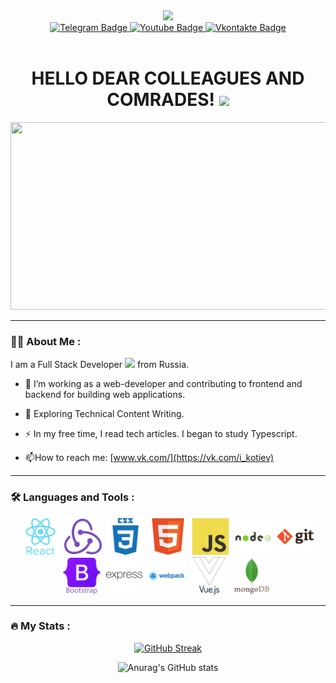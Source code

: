 <div id="header" align="center">
  <img src="https://media.giphy.com/media/M9gbBd9nbDrOTu1Mqx/giphy.gif" width="100"/>
  <div id="badges">
    <a href="https://t.me/ikotiev">
      <img src="https://img.shields.io/badge/Telegram-blue?style=for-the-badge&logo=telegram&logoColor=white" alt="Telegram Badge"/>
    </a>
    <a href="your-youtube-URL">
      <img src="https://img.shields.io/badge/YouTube-red?style=for-the-badge&logo=youtube&logoColor=white" alt="Youtube Badge"/>
    </a>
    <a href="https://vk.com/i_kotiev">
      <img src="https://img.shields.io/badge/Vkontakte-blue?style=for-the-badge&logo=Vk&logoColor=white" alt="Vkontakte Badge"/>
    </a>
  </div>
  <img src="https://komarev.com/ghpvc/?username=ikotiev&style=flat-square&color=blue" alt=""/>
  <h1>
    HELLO DEAR COLLEAGUES AND COMRADES!
    <img src="https://media.giphy.com/media/hvRJCLFzcasrR4ia7z/giphy.gif" width="30px"/>
  </h1>
</div>
<div align="center">
  <img src="https://media.giphy.com/media/dWesBcTLavkZuG35MI/giphy.gif" width="600" height="300"/>
</div>

---

### :woman_technologist: About Me :
I am a Full Stack Developer <img src="https://media.giphy.com/media/WUlplcMpOCEmTGBtBW/giphy.gif" width="30"> from Russia.
- :telescope: I’m working as a web-developer and contributing to frontend and backend for building web applications.

- :seedling: Exploring Technical Content Writing.

- :zap: In my free time, I read tech articles. I began to study Typescript.

- :mailbox:How to reach me: [www.vk.com/](https://vk.com/i_kotiev)

---

### :hammer_and_wrench: Languages and Tools :
<div align="center">
  <img src="https://github.com/devicons/devicon/blob/master/icons/react/react-original-wordmark.svg" title="React" alt="React" width="60" height="60"/>&nbsp;
  <img src="https://github.com/devicons/devicon/blob/master/icons/redux/redux-original.svg" title="Redux" alt="Redux " width="60" height="60"/>&nbsp;
  <img src="https://github.com/devicons/devicon/blob/master/icons/css3/css3-plain-wordmark.svg"  title="CSS3" alt="CSS" width="60" height="60"/>&nbsp;
  <img src="https://github.com/devicons/devicon/blob/master/icons/html5/html5-original.svg" title="HTML5" alt="HTML" width="60" height="60"/>&nbsp;
  <img src="https://github.com/devicons/devicon/blob/master/icons/javascript/javascript-original.svg" title="JavaScript" alt="JavaScript" width="60" height="60"/>&nbsp;
  <img src="https://github.com/devicons/devicon/blob/master/icons/nodejs/nodejs-original-wordmark.svg" title="NodeJS" alt="NodeJS" width="60" height="60"/>&nbsp;
  <img src="https://github.com/devicons/devicon/blob/master/icons/git/git-original-wordmark.svg" title="Git" **alt="Git" width="60" height="60"/>
  <img src="https://github.com/devicons/devicon/blob/master/icons/bootstrap/bootstrap-original-wordmark.svg" title="Bootstrap"  alt=" Bootstrap" width="60" height="60"/>&nbsp;
   <img src="https://github.com/devicons/devicon/blob/master/icons/express/express-original-wordmark.svg" title="Express"  alt="Express" width="60" height="60"/>&nbsp;
   <img src="https://github.com/devicons/devicon/blob/master/icons/webpack/webpack-original-wordmark.svg" title="Webpack"  alt="Webpack" width="60" height="60"/>&nbsp;
  <img src="https://github.com/devicons/devicon/blob/master/icons/vuejs/vuejs-line-wordmark.svg" title="Vue.js"  alt="Vue.js" width="60" height="60"/>&nbsp;
   <img src="https://github.com/devicons/devicon/blob/master/icons/mongodb/mongodb-original-wordmark.svg" title="MongoDB"  alt="MongoDB" width="60" height="60"/>&nbsp;
</div>

---

### :fire: My Stats :

<div align="center">
  
[![GitHub Streak](https://streak-stats.demolab.com/?user=ikotiev&theme=dark)](https://git.io/streak-stats)
  
![Anurag's GitHub stats](https://github-readme-stats.vercel.app/api?username=ikotiev&show_icons=true)
  
</div>


